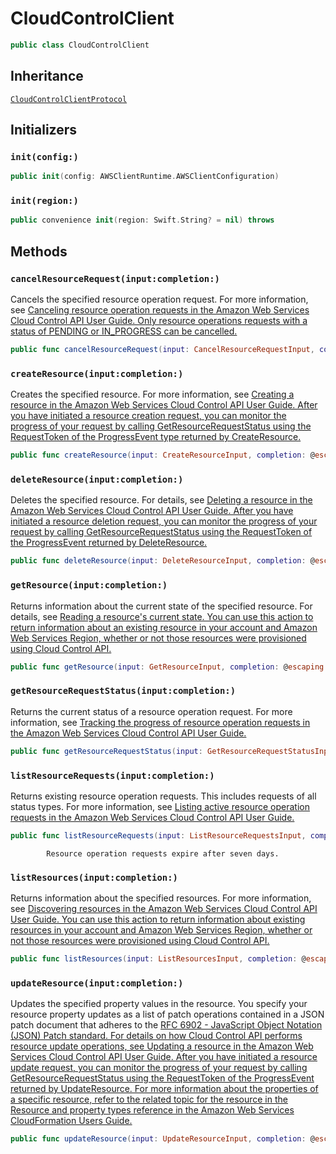 # CloudControlClient

``` swift
public class CloudControlClient 
```

## Inheritance

[`CloudControlClientProtocol`](/aws-sdk-swift/reference/0.x/AWSCloudControl/CloudControlClientProtocol)

## Initializers

### `init(config:)`

``` swift
public init(config: AWSClientRuntime.AWSClientConfiguration) 
```

### `init(region:)`

``` swift
public convenience init(region: Swift.String? = nil) throws 
```

## Methods

### `cancelResourceRequest(input:completion:)`

Cancels the specified resource operation request. For more information, see <a href="https:​//docs.aws.amazon.com/cloudcontrolapi/latest/userguide/resource-operations-manage-requests.html#resource-operations-manage-requests-cancel">Canceling resource operation requests in the
Amazon Web Services Cloud Control API User Guide.
Only resource operations requests with a status of PENDING or
IN\_PROGRESS can be cancelled.

``` swift
public func cancelResourceRequest(input: CancelResourceRequestInput, completion: @escaping (ClientRuntime.SdkResult<CancelResourceRequestOutputResponse, CancelResourceRequestOutputError>) -> Void)
```

### `createResource(input:completion:)`

Creates the specified resource. For more information, see <a href="https:​//docs.aws.amazon.com/cloudcontrolapi/latest/userguide/resource-operations-create.html">Creating a
resource in the Amazon Web Services Cloud Control API User Guide.
After you have initiated a resource creation request, you can monitor the progress of your
request by calling <a href="https:​//docs.aws.amazon.com/cloudcontrolapi/latest/APIReference/API_GetResourceRequestStatus.html">GetResourceRequestStatus using the RequestToken of the
ProgressEvent type returned by CreateResource.

``` swift
public func createResource(input: CreateResourceInput, completion: @escaping (ClientRuntime.SdkResult<CreateResourceOutputResponse, CreateResourceOutputError>) -> Void)
```

### `deleteResource(input:completion:)`

Deletes the specified resource. For details, see <a href="https:​//docs.aws.amazon.com/cloudcontrolapi/latest/userguide/resource-operations-delete.html">Deleting a
resource in the Amazon Web Services Cloud Control API User Guide.
After you have initiated a resource deletion request, you can monitor the progress of your
request by calling <a href="https:​//docs.aws.amazon.com/cloudcontrolapi/latest/APIReference/API_GetResourceRequestStatus.html">GetResourceRequestStatus using the RequestToken of the
ProgressEvent returned by DeleteResource.

``` swift
public func deleteResource(input: DeleteResourceInput, completion: @escaping (ClientRuntime.SdkResult<DeleteResourceOutputResponse, DeleteResourceOutputError>) -> Void)
```

### `getResource(input:completion:)`

Returns information about the current state of the specified resource. For details, see
<a href="https:​//docs.aws.amazon.com/cloudcontrolapi/latest/userguide/resource-operations-read.html">Reading a resource's current state.
You can use this action to return information about an existing resource in your account
and Amazon Web Services Region, whether or not those resources were provisioned using Cloud Control API.

``` swift
public func getResource(input: GetResourceInput, completion: @escaping (ClientRuntime.SdkResult<GetResourceOutputResponse, GetResourceOutputError>) -> Void)
```

### `getResourceRequestStatus(input:completion:)`

Returns the current status of a resource operation request. For more information, see
<a href="https:​//docs.aws.amazon.com/cloudcontrolapi/latest/userguide/resource-operations-manage-requests.html#resource-operations-manage-requests-track">Tracking the progress of resource operation requests in the
Amazon Web Services Cloud Control API User Guide.

``` swift
public func getResourceRequestStatus(input: GetResourceRequestStatusInput, completion: @escaping (ClientRuntime.SdkResult<GetResourceRequestStatusOutputResponse, GetResourceRequestStatusOutputError>) -> Void)
```

### `listResourceRequests(input:completion:)`

Returns existing resource operation requests. This includes requests of all status types.
For more information, see <a href="https:​//docs.aws.amazon.com/cloudcontrolapi/latest/userguide/resource-operations-manage-requests.html#resource-operations-manage-requests-list">Listing active resource operation requests in the
Amazon Web Services Cloud Control API User Guide.

``` swift
public func listResourceRequests(input: ListResourceRequestsInput, completion: @escaping (ClientRuntime.SdkResult<ListResourceRequestsOutputResponse, ListResourceRequestsOutputError>) -> Void)
```

``` 
        Resource operation requests expire after seven days.
```

### `listResources(input:completion:)`

Returns information about the specified resources. For more information, see <a href="cloudcontrolapi/latest/userguide/resource-operations-list.html">Discovering
resources in the Amazon Web Services Cloud Control API User Guide.
You can use this action to return information about existing resources in your account and
Amazon Web Services Region, whether or not those resources were provisioned using Cloud Control API.

``` swift
public func listResources(input: ListResourcesInput, completion: @escaping (ClientRuntime.SdkResult<ListResourcesOutputResponse, ListResourcesOutputError>) -> Void)
```

### `updateResource(input:completion:)`

Updates the specified property values in the resource.
You specify your resource property updates as a list of patch operations contained in a
JSON patch document that adheres to the <a href="https:​//datatracker.ietf.org/doc/html/rfc6902">
RFC 6902 - JavaScript Object
Notation (JSON) Patch
standard.
For details on how Cloud Control API performs resource update operations, see <a href="https:​//docs.aws.amazon.com/cloudcontrolapi/latest/userguide/resource-operations-update.html">Updating a resource in the Amazon Web Services Cloud Control API User Guide.
After you have initiated a resource update request, you can monitor the progress of your
request by calling <a href="https:​//docs.aws.amazon.com/cloudcontrolapi/latest/APIReference/API_GetResourceRequestStatus.html">GetResourceRequestStatus using the RequestToken of the
ProgressEvent returned by UpdateResource.
For more information about the properties of a specific resource, refer to the related
topic for the resource in the <a href="https:​//docs.aws.amazon.com/AWSCloudFormation/latest/UserGuide/aws-template-resource-type-ref.html">Resource and property types reference in the Amazon Web Services
CloudFormation Users Guide.

``` swift
public func updateResource(input: UpdateResourceInput, completion: @escaping (ClientRuntime.SdkResult<UpdateResourceOutputResponse, UpdateResourceOutputError>) -> Void)
```
